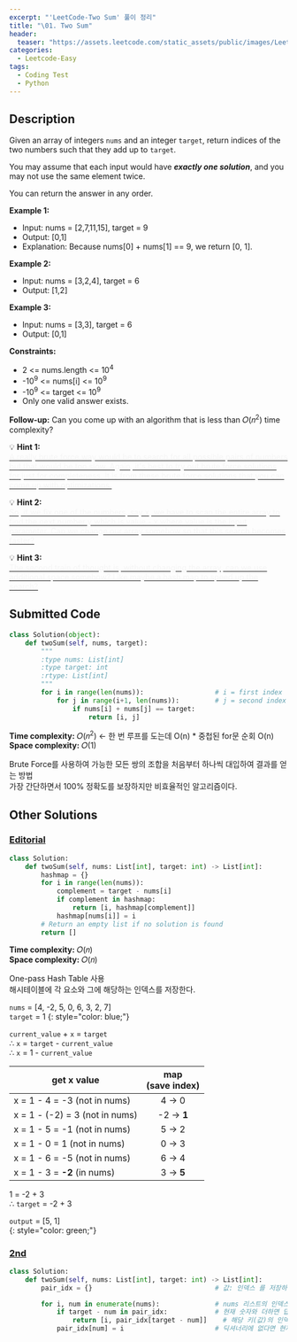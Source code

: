 ```yaml
---
excerpt: "'LeetCode-Two Sum' 풀이 정리"
title: "\01. Two Sum"
header:
  teaser: "https://assets.leetcode.com/static_assets/public/images/LeetCode_Sharing.png"
categories:
  - Leetcode-Easy
tags:
  - Coding Test
  - Python
---
```


## <i class="fa-solid fa-file-lines"></i> Description

Given an array of integers `nums` and an integer `target`, return indices of the two numbers such that they add up to `target`.   

You may assume that each input would have ***exactly one solution***, and you may not use the same element twice.    

You can return the answer in any order.

**Example 1:**

- Input: nums = [2,7,11,15], target = 9  
- Output: [0,1]  
- Explanation: Because nums[0] + nums[1] == 9, we return [0, 1].   

**Example 2:**

- Input: nums = [3,2,4], target = 6   
- Output: [1,2]   

**Example 3:**

- Input: nums = [3,3], target = 6    
- Output: [0,1]   

**Constraints:**

- 2 <= nums.length <= 10<sup>4</sup>
- -10<sup>9</sup> <= nums[i] <= 10<sup>9</sup>
- -10<sup>9</sup> <= target <= 10<sup>9</sup>
- Only one valid answer exists.

**Follow-up:** Can you come up with an algorithm that is less than 𝑂(𝑛<sup>2</sup>) time complexity?

💡 **Hint 1:**   
<u><span style="color:#F5F5F5">A really brute force way would be to search for all possible pairs of numbers but that would be too slow. Again, it's best to try out brute force solutions for just for completeness. It is from these brute force solutions that you can come up with optimizations.</span></u>
  
💡 **Hint 2:**   
<u><span style="color:#F5F5F5">So, if we fix one of the numbers, say x, we have to scan the entire array to find the next number y which is value - x where value is the input parameter. Can we change our array somehow so that this search becomes faster?</span></u>

💡 **Hint 3:**   
<u><span style="color:#F5F5F5">The second train of thought is, without changing the array, can we use additional space somehow? Like maybe a hash map to speed up the search?</span></u>


## <i class="fa-solid fa-cloud-arrow-up"></i> Submitted Code

```python
class Solution(object):
    def twoSum(self, nums, target):
        """
        :type nums: List[int]
        :type target: int
        :rtype: List[int]
        """
        for i in range(len(nums)):                  # i = first index
            for j in range(i+1, len(nums)):         # j = second index
                if nums[i] + nums[j] == target:
                    return [i, j]
```
<i class="fa-solid fa-clock"></i> **Time complexity:** 𝑂(𝑛<sup>2</sup>) ← 한 번 루프를 도는데 O(n) \* 중첩된 for문 순회 O(n)   
<i class="fa-solid fa-memory"></i> **Space complexity:** 𝑂(1)    

Brute Force를 사용하여 가능한 모든 쌍의 조합을 처음부터 하나씩 대입하여 결과를 얻는 방법    
가장 간단하면서 100% 정확도를 보장하지만 비효율적인 알고리즘이다.

## <i class="fa-solid fa-flask"></i> Other Solutions

### <a href="https://leetcode.com/problems/two-sum/editorial/" target="_blank">Editorial</a>

```python
class Solution:
    def twoSum(self, nums: List[int], target: int) -> List[int]:
        hashmap = {}
        for i in range(len(nums)):
            complement = target - nums[i]
            if complement in hashmap:
                return [i, hashmap[complement]]
            hashmap[nums[i]] = i
        # Return an empty list if no solution is found
        return []
```
<i class="fa-solid fa-clock"></i> **Time complexity:** 𝑂(𝑛)       
<i class="fa-solid fa-memory"></i> **Space complexity:** 𝑂(𝑛)      

One-pass Hash Table 사용     
해시테이블에 각 요소와 그에 해당하는 인덱스를 저장한다.    

`nums` = [4, -2, 5, 0, 6, 3, 2, 7]   
`target` = 1
{: style="color: blue;"} 

`current_value` + `x` = `target`          
∴ `x` = `target` - `current_value`    
∴ `x` = 1 - `current_value`     

| get x value                    | map<br>(save index) |
|--------------------------------|:-------------------:|
| x = 1 - 4 = -3 (not in nums)   |        4 → 0        |
| x = 1 - (-2) = 3 (not in nums) |        -2 → **1**   |
| x = 1 - 5 = -1 (not in nums)   |        5 → 2        |
| x = 1 - 0 = 1 (not in nums)    |        0 → 3        |
| x = 1 - 6 = -5 (not in nums)   |        6 → 4        |
| x = 1 - 3 = **-2** (in nums)   |        3 → **5**    |

1 = -2 + 3     
∴ `target` = -2 + 3   

`output` = [5, 1]    
{: style="color: green;"}

### <a href="https://leetcode.com/problems/two-sum/solutions/5139921/video-step-by-step-easy-solution/" target="_blank">2nd</a>

```python
class Solution:
    def twoSum(self, nums: List[int], target: int) -> List[int]:
        pair_idx = {}                               # 값: 인덱스 를 저장하는 해시맵

        for i, num in enumerate(nums):              # nums 리스트의 인덱스와 값 가져오기
            if target - num in pair_idx:            # 현재 숫자와 더하면 답이 되는 숫자가 딕셔너리에 있다면
                return [i, pair_idx[target - num]]    # 해당 키(값)의 인덱스 반환
            pair_idx[num] = i                       # 딕셔너리에 없다면 현재 숫자와 인덱스를 딕셔너리에 저장
```

